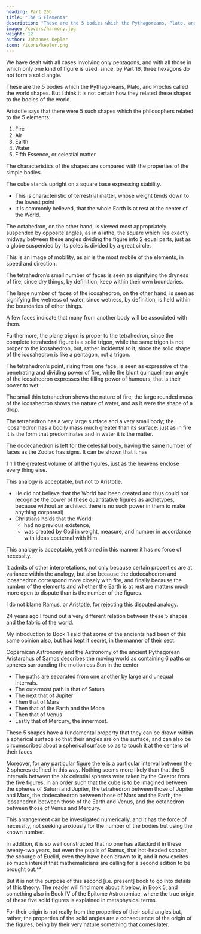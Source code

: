 ```yaml
---
heading: Part 25b
title: "The 5 Elements"
description: "These are the 5 bodies which the Pythagoreans, Plato, and Proclus called the world shapes. But I think it is not certain how they related these shapes to the bodies of the world"
image: /covers/harmony.jpg
weight: 12
author: Johannes Kepler
icon: /icons/kepler.png
---
```



We have dealt with all cases involving only pentagons, and with all those in which only one kind of figure is used: since, by Part 16, three hexagons do not form a solid angle. 

These are the 5 bodies which the Pythagoreans, Plato, and Proclus called the world shapes. But I think it is not certain how they related these shapes to the bodies of the world.

Aristotle says that there were 5 such shapes which the philosophers related to the 5 elements: 

1. Fire
2. Air
3. Earth
4. Water
5. Fifth Essence, or celestial matter

The characteristics of the shapes are compared with the properties of the simple bodies.

The cube stands upright on a square base expressing stability.
- This is characteristic of terrestrial matter, whose weight tends down to the lowest point
- It is commonly believed, that the whole Earth is at rest at the center of the World. 

The octahedron, on the other hand, is viewed most appropriately suspended by opposite angles, as in a lathe, the square
which lies exactly midway between these angles dividing the figure into 2 equal parts, just as a globe suspended by its poles is divided by a great circle.

This is an image of mobility, as air is the most mobile of the elements, in speed and direction.

The tetrahedron’s small number of faces is seen as signifying the dryness of fire, since dry things, by definition, keep within their own boundaries.

The large number of faces of the icosahedron, on the other hand, is seen as signifying the wetness of water, since wetness,
by definition, is held within the boundaries of other things.

A few faces indicate that many from another body will be associated with them.

Furthermore, the plane trigon is proper to the tetrahedron, since the complete tetrahedral figure is a solid trigon,
while the same trigon is not proper to the icosahedron, but, rather incidental to it, since the solid shape of the icosahedron is like a pentagon, not a trigon.

The tetrahedron’s point, rising from one face, is seen as expressive of the penetrating and dividing power of fire, while the blunt quinquelinear angle of the icosahedron expresses the filling power of humours, that is their power to wet.

The small thin tetrahedron shows the nature of fire; the large rounded mass of the icosahedron shows the nature of water, and as it were the shape of a drop.

The tetrahedron has a very large surface and a very small body; the icosahedron has a bodily mass much greater than its surface: just as in fire it is the form that predominates and in water it is the matter.

The dodecahedron is left for the celestial body, having the same number of faces as the Zodiac has signs. It can be shown that it has 

1 1
1
the greatest volume of all the figures, just as the heavens enclose every­
thing else.


This analogy is acceptable, but not to Aristotle.
- He did not believe that the World had been created and thus could not
recognize the power of these quantitative figures as archetypes, because without an architect there is no such power in them to make anything corporeal)
- Christians holds that the World:
  - had no previous existence,
  - was created by God in weight, measure, and number in accordance with ideas coeternal with Him

This analogy is acceptable, yet framed in this manner it has no force of necessity.

It admits of other interpretations, not only because certain properties are at variance within the analogy, but also because the dodecahedron and icosahedron correspond more closely with fire, and finally because the number of the elements and whether the Earth is at rest are matters much more open to dispute than is the number
of the figures.

<!-- If the Pythagoreans held out against this theory,  -->

I do not blame Ramus, or Aristotle, for rejecting this disputed analogy. 

24 years ago I found out a very different relation between these 5 shapes and the fabric of the world.

My introduction to Book 1 said that some of the ancients had been of this same opinion also, but had kept it secret, in the manner of their sect. 

Copernican Astronomy and the Astronomy of the ancient Pythagorean Aristarchus of Samos describes the moving world as containing 6 paths or spheres surrounding the motionless Sun in the center
- The paths are separated from one another by large and unequal intervals.
- The outermost path is that of Saturn
- The next that of Jupiter
- Then that of Mars
- Then that of the Earth and the Moon
- Then that of Venus 
- Lastly that of Mercury, the innermost.
  

These 5 shapes have a fundamental property that they can be drawn within a spherical surface so that their angles are on the surface, and can also be circumscribed about a spherical surface so as to touch it at the centers of their faces

Moreover, for any particular figure there is a particular interval between the 2 spheres defined in this way. Nothing seems more likely than that the 5 intervals between the six celestial spheres were taken by the Creator from the five figures, in an order such that the cube is to be imagined between the spheres of Saturn and Jupiter, the tetrahedron between those of Jupiter and Mars, the dodecahedron between those of Mars and the Earth, the icosahedron between those of the Earth and Venus, and the octahedron between those of Venus and Mercury.

This arrangement can be investigated numerically, and it has the force of necessity, not seeking anxiously for the number of the bodies but using the known number.

In addition, it is so well constructed that no one has attacked it in these twenty-two years, but even the pupils of Ramus, that hot-headed scholar, the scourge of Euclid, even they have been drawn to it, and it now excites so much interest that mathematicians are calling for a second edition to be brought out.^^ 

But it is not the purpose of this second [i.e. present] book to go into details of this theory. The reader will find more about it below, in Book 5, and something also in Book IV of the Epitome Astronomiae, where the true origin of these five solid figures is explained in metaphysical terms.

For their origin is not really from the properties of their solid angles but, rather, the properties of the solid angles are
a consequence of the origin of the figures, being by their very nature something that comes later.
